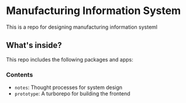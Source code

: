 # Manufacturing Information System

This is a repo for designing manufacturing information systeml
## What's inside?

This repo includes the following packages and apps:

### Contents

- `notes`: Thought processes for system design
- `prototype`: A turborepo for building the frontend

